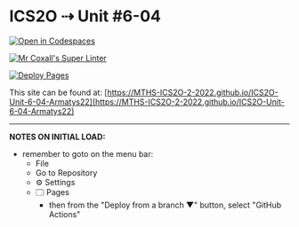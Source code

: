 # ICS2O ⇢ Unit #6-04

[![Open in Codespaces](https://classroom.github.com/assets/launch-codespace-7f7980b617ed060a017424585567c406b6ee15c891e84e1186181d67ecf80aa0.svg)](https://classroom.github.com/open-in-codespaces?assignment_repo_id=11248062)

[![Mr Coxall's Super Linter](https://github.com/MTHS-ICS2O-2-2022/ICS2O-Unit-6-04-Armatys22/workflows/Mr%20Coxall's%20Super%20Linter/badge.svg)](https://github.com/MTHS-ICS2O-2-2022/ICS2O-Unit-6-04-Armatys22/actions)

[![Deploy Pages](https://github.com/MTHS-ICS2O-2-2022/ICS2O-Unit-6-04-Armatys22/workflows/Deploy%20Pages/badge.svg)](https://github.com/MTHS-ICS2O-2-2022/ICS2O-Unit-6-04-Armatys22/actions)

This site can be found at: [https://MTHS-ICS2O-2-2022.github.io/ICS2O-Unit-6-04-Armatys22](https://MTHS-ICS2O-2-2022.github.io/ICS2O-Unit-6-04-Armatys22)

---

**NOTES ON INITIAL LOAD:**
- remember to goto on the menu bar:
  - File
  - Go to Repository
  - ⚙ Settings
  - 🗔 Pages
    - then from the "Deploy from a branch ▼" button, select "GitHub Actions"
